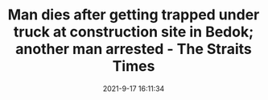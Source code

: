 ---
"title": "Man dies after getting trapped under truck at construction site in Bedok; another man arrested - The Straits Times"
"date": "2021-9-17 16:11:34"
"feed_name": "GOOGLENEWSCONSTRUCTION"
"feed_website": "https://news.google.com/search?q=construction%2Bincident&hl=en-US&gl=US&ceid=US:en"
"feed_rss": "https://news.google.com/rss/search?q=construction%2Bincident&hl=en-US&gl=US&ceid=US:en"
"link": "https://www.straitstimes.com/singapore/man-dies-after-getting-trapped-under-truck-at-construction-site-in-bedok"
"file": "_posts/2021-1-1-e0363bb12c7bbc356d059c2349858432e983d7f6.md"
"accident": "1"
"drilling": "1"
"dead": ""
"injured": ""
---